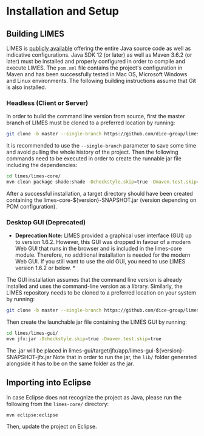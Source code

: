 # Installation and Setup

## Building LIMES

LIMES is [publicly available](https://github.com/dice-group/limes) 
offering the entire Java source code as well as indicative configurations.
Java SDK 12 (or later) as well as Maven 3.6.2 (or later) must be installed
and properly configured in order to compile and execute LIMES.
The `pom.xml` file contains the project's configuration in Maven and has been successfully
tested in Mac OS, Microsoft Windows and Linux environments.
The following building instructions assume that Git is also installed.


### Headless (Client or Server)

In order to build the command line version from source,
first the master branch of LIMES must be cloned to a preferred location
by running:
```bash
git clone -b master --single-branch https://github.com/dice-group/limes.git limes
```
It is recommended to use the `--single-branch` parameter to save some time and avoid pulling the
whole history of the project.
Then the following commands need to be executed in order to create the
runnable jar file including the dependencies: 
```bash
cd limes/limes-core/
mvn clean package shade:shade -Dcheckstyle.skip=true -Dmaven.test.skip=true
```
After a successful installation, a target directory should have been created containing the
limes-core-\${version}-SNAPSHOT.jar (version depending on POM configuration).

### Desktop GUI (Deprecated)

* **Deprecation Note:** LIMES provided a graphical user interface (GUI) up to version 1.6.2. However,
this GUI was dropped in favour of a modern Web GUI that runs in the browser and is included in
the limes-core module. Therefore, no additional installation is needed for the modern Web GUI.
If you still want to use the old GUI, you need to use LIMES version 1.6.2 or below. *

The GUI installation assumes that the command line version is already
installed and uses the command-line version as a library.
Similarly, the LIMES repository needs to be cloned to a preferred location on
your system by running:
```bash
git clone -b master --single-branch https://github.com/dice-group/limes.git limes
```
Then create the launchable jar file containing the LIMES GUI by running:
```bash
cd limes/limes-gui/
mvn jfx:jar -Dcheckstyle.skip=true -Dmaven.test.skip=true
```

The .jar will be placed in limes-gui/target/jfx/app/limes-gui-\${version}-SNAPSHOT-jfx.jar
Note that in order to run the jar, the `lib/` folder generated alongside it has to be on the same folder
as the jar.

## Importing into Eclipse

In case Eclipse does not recognize the project as Java, please run the following from the `limes-core/` directory:
```
mvn eclipse:eclipse
```
Then, update the project on Eclipse.

